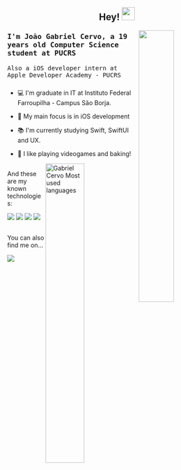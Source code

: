 <h2 align="center"> Hey! <img src="https://media.giphy.com/media/hvRJCLFzcasrR4ia7z/giphy.gif" width="30px">  </h2>

<img align="right" width="40%" src="https://i.chzbgr.com/full/7764511232/hBACDAE9C/simons-cat"/>

### <samp>  I'm João Gabriel Cervo, a 19 years old Computer Science student at PUCRS </samp>

<samp> Also a iOS developer intern at Apple Developer Academy - PUCRS </samp>

###

- :computer: I'm graduate in IT at Instituto Federal Farroupilha - Campus São Borja.

- :dart: My main focus is in iOS development

- :books: I'm currently studying Swift, SwiftUI and UX.

- 💬 I like playing videogames and baking!

[<img align="right" src="https://github-readme-stats.vercel.app/api/top-langs/?username=Gabriel-Cervo&layout=compact&theme=radical" alt="Gabriel Cervo Most used languages" width="42%" />](https://github.com/gabriel-cervo)

##

And these are my known technologies:

<img src="https://img.shields.io/badge/-Swift-ed9121" /> <img src="https://img.shields.io/badge/-JS/TS-fff200" /> <img src="https://img.shields.io/badge/-React%20JS-2a9df4" /> <img src="https://img.shields.io/badge/-React%20Native-03254c" />  

##

You can also find me on...

<img src="https://img.shields.io/badge/-LinkedIn-blue?style=for-the-badge&logo=Linkedin&logoColor=white&link=https://www.linkedin.com/in/joaogabrielcervo/)"/> 
